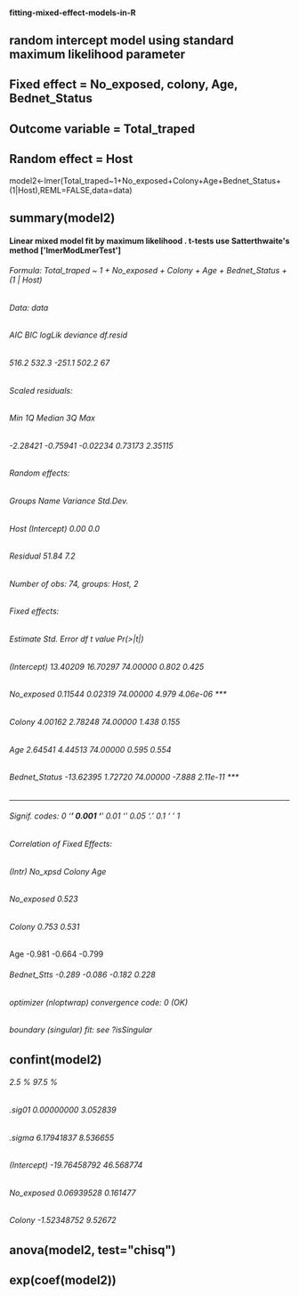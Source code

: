 #### fitting-mixed-effect-models-in-R



## random intercept model using standard maximum likelihood parameter
## Fixed effect = No_exposed, colony, Age, Bednet_Status
## Outcome variable = Total_traped
## Random effect = Host
model2<-lmer(Total_traped~1+No_exposed+Colony+Age+Bednet_Status+(1|Host),REML=FALSE,data=data)


## summary(model2)
#### Linear mixed model fit by maximum likelihood . t-tests use Satterthwaite's method ['lmerModLmerTest']
###### Formula: Total_traped ~ 1 + No_exposed + Colony + Age + Bednet_Status + (1 | Host)
###### Data: data
###### AIC BIC logLik deviance df.resid
###### 516.2 532.3 -251.1 502.2 67
###### Scaled residuals:
###### Min 1Q Median 3Q Max
###### -2.28421 -0.75941 -0.02234 0.73173 2.35115
###### Random effects:
###### Groups Name Variance Std.Dev.
###### Host (Intercept) 0.00 0.0
###### Residual 51.84 7.2
###### Number of obs: 74, groups: Host, 2
###### Fixed effects:
###### Estimate Std. Error df t value Pr(>|t|)
###### (Intercept) 13.40209 16.70297 74.00000 0.802 0.425
###### No_exposed 0.11544 0.02319 74.00000 4.979 4.06e-06 ***
###### Colony 4.00162 2.78248 74.00000 1.438 0.155
###### Age 2.64541 4.44513 74.00000 0.595 0.554
###### Bednet_Status -13.62395 1.72720 74.00000 -7.888 2.11e-11 ***
---
###### Signif. codes: 0 ‘***’ 0.001 ‘**’ 0.01 ‘*’ 0.05 ‘.’ 0.1 ‘ ’ 1
###### Correlation of Fixed Effects:
###### (Intr) No_xpsd Colony Age
###### No_exposed 0.523
###### Colony 0.753 0.531
Age -0.981 -0.664 -0.799
###### Bednet_Stts -0.289 -0.086 -0.182 0.228
###### optimizer (nloptwrap) convergence code: 0 (OK)
###### boundary (singular) fit: see ?isSingular

## confint(model2)
###### 2.5 % 97.5 %
###### .sig01 0.00000000 3.052839
###### .sigma 6.17941837 8.536655
###### (Intercept) -19.76458792 46.568774
###### No_exposed 0.06939528 0.161477
###### Colony -1.52348752 9.52672

## anova(model2, test="chisq")

## exp(coef(model2))

